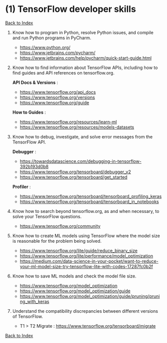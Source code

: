 # (1) TensorFlow developer skills

[Back to Index](../README.md)

1. Know how to program in Python, resolve Python issues, and compile and run Python programs
in PyCharm.

    - https://www.python.org/
    - https://www.jetbrains.com/pycharm/
    - https://www.jetbrains.com/help/pycharm/quick-start-guide.html


2. Know how to find information about TensorFlow APIs, including how to find guides and API
references on tensorflow.org.

    **API Docs & Versions** : 
     - https://www.tensorflow.org/api_docs
     - https://www.tensorflow.org/versions
     - https://www.tensorflow.org/guide

    **How to Guides** : 
     - https://www.tensorflow.org/resources/learn-ml
     - https://www.tensorflow.org/resources/models-datasets


3. Know how to debug, investigate, and solve error messages from the TensorFlow API.

    **Debugger** :
     - https://towardsdatascience.com/debugging-in-tensorflow-392b193d0b8
     - https://www.tensorflow.org/tensorboard/debugger_v2
     - https://www.tensorflow.org/tensorboard/get_started

    **Profiler** :
     - https://www.tensorflow.org/tensorboard/tensorboard_profiling_keras
     - https://www.tensorflow.org/tensorboard/tensorboard_in_notebooks

4. Know how to search beyond tensorflow.org, as and when necessary, to solve your TensorFlow
questions.

    - https://www.tensorflow.org/community


5. Know how to create ML models using TensorFlow where the model size is reasonable for the problem being solved. 

     - https://www.tensorflow.org/lite/guide/reduce_binary_size
     - https://www.tensorflow.org/lite/performance/model_optimization
     - https://medium.com/data-science-in-your-pocket/want-to-reduce-your-ml-model-size-try-tensorflow-lite-with-codes-17287fc0b2f


6. Know how to save ML models and check the model file size.

    - https://www.tensorflow.org/model_optimization
    - https://www.tensorflow.org/model_optimization/guide
    - https://www.tensorflow.org/model_optimization/guide/pruning/pruning_with_keras



7. Understand the compatibility discrepancies between different versions of TensorFlow.

    - T1 > T2 Migrate : https://www.tensorflow.org/tensorboard/migrate

[Back to Index](../README.md)
